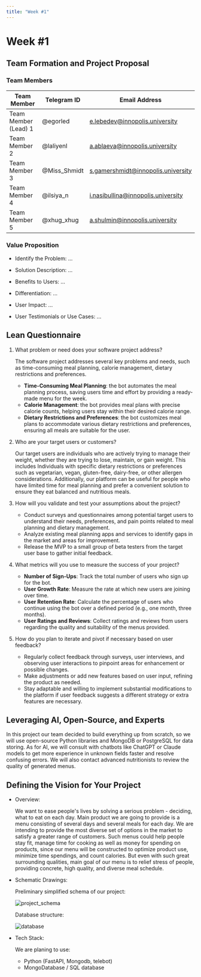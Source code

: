```yaml
---
title: "Week #1"
---
```


# Week #1

## **Team Formation and Project Proposal**

### **Team Members**

| Team Member              | Telegram ID   | Email Address                             |
|--------------------------|---------------|-------------------------------------------|
| Team Member (Lead) 1     | @egorled      | e.lebedev@innopolis.university            |
| Team Member 2            | @laliyenl     | a.ablaeva@innopolis.university            |
| Team Member 3            | @Miss_Shmidt  | s.gamershmidt@innopolis.university        |
| Team Member 4            | @ilsiya_n     | i.nasibullina@innopolis.university        |
| Team Member 5            | @xhug_xhug    | a.shulmin@innopolis.university            |

### **Value Proposition**

- Identify the Problem:
...

- Solution Description:
...

- Benefits to Users:
...

- Differentiation:
...

- User Impact:
...

- User Testimonials or Use Cases:
...

## **Lean Questionnaire**

1. What problem or need does your software project address? 
   
   The software project addresses several key problems and needs, such as time-consuming meal planning, calorie management, dietary restrictions and preferences. 
   - **Time-Consuming Meal Planning**: the bot automates the meal planning process, saving users time and effort by providing a ready-made menu for the week.
   - **Calorie Management**: the bot provides meal plans with precise calorie counts, helping users stay within their desired calorie range.
   - **Dietary Restrictions and Preferences**: the bot customizes meal plans to accommodate various dietary restrictions and preferences, ensuring all meals are suitable for the user.

2. Who are your target users or customers?
    
    Our target users are individuals who are actively trying to manage their weight, whether they are trying to lose, maintain, or gain weight. This includes Individuals with specific dietary restrictions or preferences such as vegetarian, vegan, gluten-free, dairy-free, or other allergen considerations. Additionally, our platform can be useful for people who have limited time for meal planning and prefer a convenient solution to ensure they eat balanced and nutritious meals.

3. How will you validate and test your assumptions about the project?

   - Conduct surveys and questionnaires among potential target users to understand their needs, preferences, and pain points related to meal planning and dietary management.
   - Analyze existing meal planning apps and services to identify gaps in the market and areas for improvement.
   - Release the MVP to a small group of beta testers from the target user base to gather initial feedback.

4. What metrics will you use to measure the success of your project?

   - **Number of Sign-Ups**: Track the total number of users who sign up for the bot.
   - **User Growth Rate**: Measure the rate at which new users are joining over time.
   - **User Retention Rate**: Calculate the percentage of users who continue using the bot over a defined period (e.g., one month, three months).
   - **User Ratings and Reviews**: Collect ratings and reviews from users regarding the quality and suitability of the menus provided.
5. How do you plan to iterate and pivot if necessary based on user feedback?
   - Regularly collect feedback through surveys, user interviews, and observing user interactions to pinpoint areas for enhancement or possible changes.
   - Make adjustments or add new features based on user input, refining the product as needed. 
   - Stay adaptable and willing to implement substantial modifications to the platform if user feedback suggests a different strategy or extra features are necessary.

## **Leveraging AI, Open-Source, and Experts**

In this project our team decided to build everything up from scratch, so we will use open-source Python libraries and MongoDB or PostgreSQL for data storing. As for AI, we will consult with chatbots like ChatGPT or Claude models to get more experience in unknown fields faster and resolve confusing errors. We will also contact advanced nutritionists to review the quality of generated menus.

## **Defining the Vision for Your Project**

- Overview: 

  We want to ease people's lives by solving a serious problem - deciding, what to eat on each day. Main product we are going to provide is a menu consisting of several days and several meals for each day. We are intending to provide the most diverse set of options in the market to satisfy a greater range of customers. Such menus could help people stay fit, manage time for cooking as well as money for spending on products, since our menu will be constructed to optimize product use, minimize time spendings, and count calories. But even with such great surrounding qualities, main goal of our menu is to relief stress of people, providing concrete, high quality, and diverse meal schedule.

- Schematic Drawings:

   Preliminary simplified schema of our project:
   
  ![project_schema](/2024/FindRecipe/project_schema.jpg)
    
    Database structure:

  ![database](/2024/FindRecipe/DataBase.png)
    
- Tech Stack: 

  We are planing to use:
     * Python (FastAPI, Mongodb, telebot)
     * MongoDatabase / SQL database

